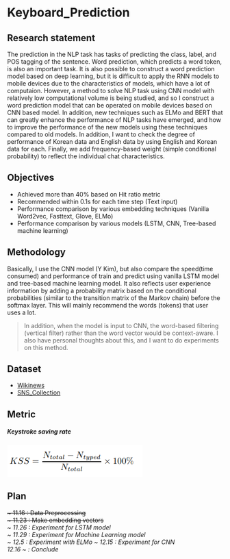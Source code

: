 # Keyboard_Prediction
## Research statement
The prediction in the NLP task has  tasks of predicting the class, label, and POS tagging of the sentence. Word prediction, which predicts a word token, is also an important task. It is also possible to construct a word prediction model based on deep learning, but it is difficult to apply the RNN models to mobile devices due to the characteristics of models, which have a lot of computaion. However, a method to solve NLP task using CNN model with relatively low computational volume is being studied, and so I construct a word prediction model that can be operated on mobile devices based on CNN based model. In addition, new techniques such as ELMo and BERT  that can greatly enhance the performance of NLP tasks have emerged, and how to improve the performance of the new models using these techniques compared to old models. In addition, I want to check the degree of performance of Korean data and English data by using English and Korean data for each. Finally, we add frequency-based weight (simple conditional probability) to reflect the individual chat characteristics.


## Objectives
 - Achieved more than 40% based on Hit ratio metric
 - Recommended within 0.1s for each time step (Text input)
 - Performance comparison by various embedding techniques (Vanilla Word2vec, Fasttext, Glove, ELMo)
 - Performance comparison by various models (LSTM, CNN, Tree-based machine learning)

## Methodology
 Basically, I use the CNN model (Y Kim), but also compare the speed(time consumed) and performance of train and predict using vanilla LSTM model and tree-based machine learning model. It also reflects user experience information by adding a probability matrix based on the conditional probabilities (similar to the transition matrix of the Markov chain) before the softmax layer. This will mainly recommend the words (tokens) that user uses a lot.

>  In addition, when the model is input to CNN, the word-based filtering (vertical filter) rather than the word vector would be context-aware. I also have personal thoughts about this, and I want to do experiments on this method.


## Dataset
   - [Wikinews](https://github.com/Kyubyong/word_prediction)
   - [SNS_Collection](https://github.com/Meinwerk/WordPrediction)

## Metric
##### Keystroke saving rate
![Keystroke Saving Rate](./img/KSR.png)

## Plan  

<del> ~ 11.16 : Data Preprocessing </del>  
<del> ~ 11.23 : Make embedding vectors </del>  
*\~ 11.26 : Experiment for LSTM model*   
*\~ 11.29 : Experiment for Machine Learning model*   
*\~ 12.5 : Experiment with ELMo*
*\~ 12.15 : Experiment for CNN*   
*12.16 ~ : Conclude*
